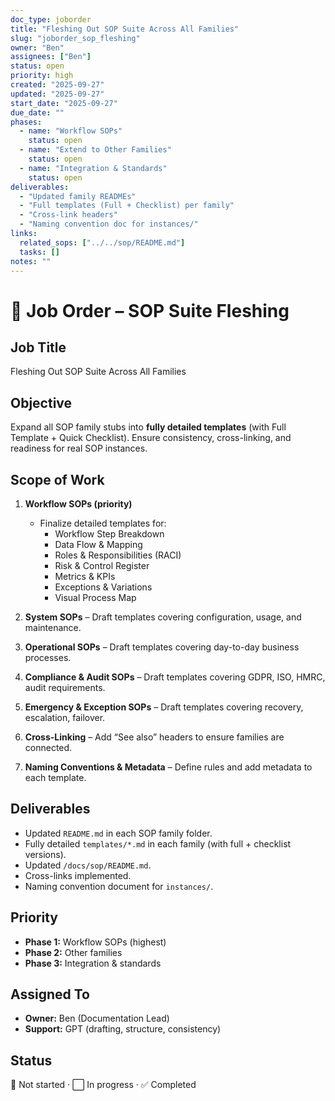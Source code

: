 ```yaml
---
doc_type: joborder
title: "Fleshing Out SOP Suite Across All Families"
slug: "joborder_sop_fleshing"
owner: "Ben"
assignees: ["Ben"]
status: open
priority: high
created: "2025-09-27"
updated: "2025-09-27"
start_date: "2025-09-27"
due_date: ""
phases:
  - name: "Workflow SOPs"
    status: open
  - name: "Extend to Other Families"
    status: open
  - name: "Integration & Standards"
    status: open
deliverables:
  - "Updated family READMEs"
  - "Full templates (Full + Checklist) per family"
  - "Cross-link headers"
  - "Naming convention doc for instances/"
links:
  related_sops: ["../../sop/README.md"]
  tasks: []
notes: ""
---
```


# 📝 Job Order – SOP Suite Fleshing  

## Job Title  
Fleshing Out SOP Suite Across All Families  

## Objective  
Expand all SOP family stubs into **fully detailed templates** (with Full Template + Quick Checklist). Ensure consistency, cross-linking, and readiness for real SOP instances.  

## Scope of Work  
1. **Workflow SOPs (priority)**  
   - Finalize detailed templates for:  
     - Workflow Step Breakdown  
     - Data Flow & Mapping  
     - Roles & Responsibilities (RACI)  
     - Risk & Control Register  
     - Metrics & KPIs  
     - Exceptions & Variations  
     - Visual Process Map  

2. **System SOPs** – Draft templates covering configuration, usage, and maintenance.  

3. **Operational SOPs** – Draft templates covering day-to-day business processes.  

4. **Compliance & Audit SOPs** – Draft templates covering GDPR, ISO, HMRC, audit requirements.  

5. **Emergency & Exception SOPs** – Draft templates covering recovery, escalation, failover.  

6. **Cross-Linking** – Add “See also” headers to ensure families are connected.  

7. **Naming Conventions & Metadata** – Define rules and add metadata to each template.  

## Deliverables  
- Updated `README.md` in each SOP family folder.  
- Fully detailed `templates/*.md` in each family (with full + checklist versions).  
- Updated `/docs/sop/README.md`.  
- Cross-links implemented.  
- Naming convention document for `instances/`.  

## Priority  
- **Phase 1:** Workflow SOPs (highest)  
- **Phase 2:** Other families  
- **Phase 3:** Integration & standards  

## Assigned To  
- **Owner:** Ben (Documentation Lead)  
- **Support:** GPT (drafting, structure, consistency)  

## Status  
🔲 Not started · ⬜ In progress · ✅ Completed

